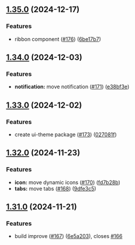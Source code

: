 ## [1.35.0](https://github.com/acronis/ui-component-library/compare/v1.34.0...v1.35.0) (2024-12-17)


### Features

* ribbon component ([#176](https://github.com/acronis/ui-component-library/issues/176)) ([6be17b7](https://github.com/acronis/ui-component-library/commit/6be17b7dd871c015694fbfb075ccaa114c50551c))

## [1.34.0](https://github.com/acronis/ui-component-library/compare/v1.33.0...v1.34.0) (2024-12-03)


### Features

* **notification:** move notification ([#171](https://github.com/acronis/ui-component-library/issues/171)) ([e38bf3e](https://github.com/acronis/ui-component-library/commit/e38bf3e8e22ce3bef8d32bcce4f78c5a08ad82a4))

## [1.33.0](https://github.com/acronis/ui-component-library/compare/v1.32.0...v1.33.0) (2024-12-02)


### Features

* create ui-theme package ([#173](https://github.com/acronis/ui-component-library/issues/173)) ([027081f](https://github.com/acronis/ui-component-library/commit/027081f814272518aa3b4608311d1b4c0f730379))

## [1.32.0](https://github.com/acronis/ui-component-library/compare/v1.31.0...v1.32.0) (2024-11-23)


### Features

* **icon:** move dynamic icons ([#170](https://github.com/acronis/ui-component-library/issues/170)) ([fd7b28b](https://github.com/acronis/ui-component-library/commit/fd7b28befc61f9260cb34343de029427fd81563c))
* **tabs:** move tabs ([#168](https://github.com/acronis/ui-component-library/issues/168)) ([9dfe3c5](https://github.com/acronis/ui-component-library/commit/9dfe3c54a15d4eae5b937c97f065726dd0b1e712))

## [1.31.0](https://github.com/acronis/ui-component-library/compare/v1.30.4...v1.31.0) (2024-11-21)


### Features

* build improve ([#167](https://github.com/acronis/ui-component-library/issues/167)) ([6e5a203](https://github.com/acronis/ui-component-library/commit/6e5a2035ac47666a25369f5d2007596dce77bb5a)), closes [#166](https://github.com/acronis/ui-component-library/issues/166)

